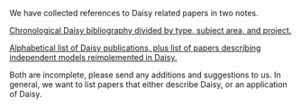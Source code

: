We have collected references to Daisy related papers in two notes.

[Chronological Daisy bibliography divided by type, subject area, and project.](http://daisy-model.googlecode.com/files/LitChronoV1.pdf)

[Alphabetical list of Daisy publications, plus list of papers describing independent models reimplemented in Daisy.](http://daisy-model.googlecode.com/files/LitAlphaV1.pdf)

Both are incomplete, please send any additions and suggestions to us.  In general, we want to list papers that either describe Daisy, or an application of Daisy.